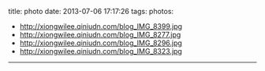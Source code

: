 title: photo
date: 2013-07-06 17:17:26
tags:
photos:
- http://xiongwilee.qiniudn.com/blog_IMG_8399.jpg
- http://xiongwilee.qiniudn.com/blog_IMG_8277.jpg
- http://xiongwilee.qiniudn.com/blog_IMG_8296.jpg
- http://xiongwilee.qiniudn.com/blog_IMG_8323.jpg
---